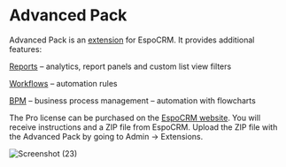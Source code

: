 # Advanced Pack

Advanced Pack is an [extension](https://www.espocrm.com/extensions/advanced-pack/) for EspoCRM. It provides additional features:

[Reports](https://docs.espocrm.com/user-guide/reports/) – analytics, report panels and custom list view filters

[Workflows](https://docs.espocrm.com/administration/workflows/) – automation rules

[BPM](https://docs.espocrm.com/administration/bpm/) – business process management – automation with flowcharts

The Pro license can be purchased on the [EspoCRM website](https://www.espocrm.com/extensions/advanced-pack/). You will receive instructions and a ZIP file from EspoCRM. Upload the ZIP file with the Advanced Pack by going to Admin -> Extensions.

![Screenshot (23)](https://github.com/user-attachments/assets/4ede1b47-041e-4a46-b0d4-30944080985d)

